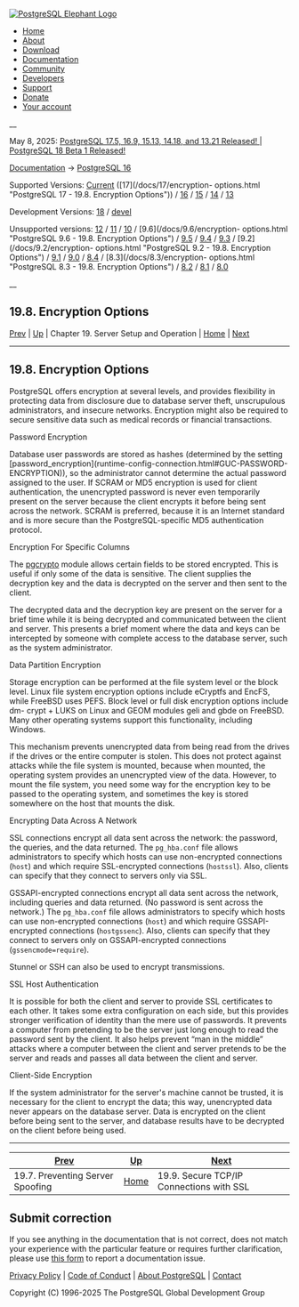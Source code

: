 [ ![PostgreSQL Elephant Logo](/media/img/about/press/elephant.png) ](/)

  * [Home](/ "Home")
  * [About](/about/ "About")
  * [Download](/download/ "Download")
  * [Documentation](/docs/ "Documentation")
  * [Community](/community/ "Community")
  * [Developers](/developer/ "Developers")
  * [Support](/support/ "Support")
  * [Donate](/about/donate/ "Donate")
  * [Your account](/account/ "Your account")

__

May 8, 2025: [ PostgreSQL 17.5, 16.9, 15.13, 14.18, and 13.21 Released! ](/about/news/postgresql-175-169-1513-1418-and-1321-released-3072/) | [ PostgreSQL 18 Beta 1 Released! ](/about/news/postgresql-18-beta-1-released-3070/)

[Documentation](/docs/ "Documentation") -> [PostgreSQL
16](/docs/16/index.html)

Supported Versions: [Current](/docs/current/encryption-options.html
"PostgreSQL 17 - 19.8. Encryption Options") ([17](/docs/17/encryption-
options.html "PostgreSQL 17 - 19.8. Encryption Options")) /
[16](/docs/16/encryption-options.html "PostgreSQL 16 - 19.8. Encryption
Options") / [15](/docs/15/encryption-options.html "PostgreSQL 15 -
19.8. Encryption Options") / [14](/docs/14/encryption-options.html "PostgreSQL
14 - 19.8. Encryption Options") / [13](/docs/13/encryption-options.html
"PostgreSQL 13 - 19.8. Encryption Options")

Development Versions: [18](/docs/18/encryption-options.html "PostgreSQL 18 -
19.8. Encryption Options") / [devel](/docs/devel/encryption-options.html
"PostgreSQL devel - 19.8. Encryption Options")

Unsupported versions: [12](/docs/12/encryption-options.html "PostgreSQL 12 -
19.8. Encryption Options") / [11](/docs/11/encryption-options.html "PostgreSQL
11 - 19.8. Encryption Options") / [10](/docs/10/encryption-options.html
"PostgreSQL 10 - 19.8. Encryption Options") / [9.6](/docs/9.6/encryption-
options.html "PostgreSQL 9.6 - 19.8. Encryption Options") /
[9.5](/docs/9.5/encryption-options.html "PostgreSQL 9.5 - 19.8. Encryption
Options") / [9.4](/docs/9.4/encryption-options.html "PostgreSQL 9.4 -
19.8. Encryption Options") / [9.3](/docs/9.3/encryption-options.html
"PostgreSQL 9.3 - 19.8. Encryption Options") / [9.2](/docs/9.2/encryption-
options.html "PostgreSQL 9.2 - 19.8. Encryption Options") /
[9.1](/docs/9.1/encryption-options.html "PostgreSQL 9.1 - 19.8. Encryption
Options") / [9.0](/docs/9.0/encryption-options.html "PostgreSQL 9.0 -
19.8. Encryption Options") / [8.4](/docs/8.4/encryption-options.html
"PostgreSQL 8.4 - 19.8. Encryption Options") / [8.3](/docs/8.3/encryption-
options.html "PostgreSQL 8.3 - 19.8. Encryption Options") /
[8.2](/docs/8.2/encryption-options.html "PostgreSQL 8.2 - 19.8. Encryption
Options") / [8.1](/docs/8.1/encryption-options.html "PostgreSQL 8.1 -
19.8. Encryption Options") / [8.0](/docs/8.0/encryption-options.html
"PostgreSQL 8.0 - 19.8. Encryption Options")

__

19.8. Encryption Options  
---  
[Prev](preventing-server-spoofing.html "19.7. Preventing Server Spoofing")  | [Up](runtime.html "Chapter 19. Server Setup and Operation") | Chapter 19. Server Setup and Operation | [Home](index.html "PostgreSQL 16.9 Documentation") |  [Next](ssl-tcp.html "19.9. Secure TCP/IP Connections with SSL")  
  
* * *

## 19.8. Encryption Options #

PostgreSQL offers encryption at several levels, and provides flexibility in
protecting data from disclosure due to database server theft, unscrupulous
administrators, and insecure networks. Encryption might also be required to
secure sensitive data such as medical records or financial transactions.

Password Encryption

    

Database user passwords are stored as hashes (determined by the setting
[password_encryption](runtime-config-connection.html#GUC-PASSWORD-
ENCRYPTION)), so the administrator cannot determine the actual password
assigned to the user. If SCRAM or MD5 encryption is used for client
authentication, the unencrypted password is never even temporarily present on
the server because the client encrypts it before being sent across the
network. SCRAM is preferred, because it is an Internet standard and is more
secure than the PostgreSQL-specific MD5 authentication protocol.

Encryption For Specific Columns

    

The [pgcrypto](pgcrypto.html "F.28. pgcrypto — cryptographic functions")
module allows certain fields to be stored encrypted. This is useful if only
some of the data is sensitive. The client supplies the decryption key and the
data is decrypted on the server and then sent to the client.

The decrypted data and the decryption key are present on the server for a
brief time while it is being decrypted and communicated between the client and
server. This presents a brief moment where the data and keys can be
intercepted by someone with complete access to the database server, such as
the system administrator.

Data Partition Encryption

    

Storage encryption can be performed at the file system level or the block
level. Linux file system encryption options include eCryptfs and EncFS, while
FreeBSD uses PEFS. Block level or full disk encryption options include dm-
crypt + LUKS on Linux and GEOM modules geli and gbde on FreeBSD. Many other
operating systems support this functionality, including Windows.

This mechanism prevents unencrypted data from being read from the drives if
the drives or the entire computer is stolen. This does not protect against
attacks while the file system is mounted, because when mounted, the operating
system provides an unencrypted view of the data. However, to mount the file
system, you need some way for the encryption key to be passed to the operating
system, and sometimes the key is stored somewhere on the host that mounts the
disk.

Encrypting Data Across A Network

    

SSL connections encrypt all data sent across the network: the password, the
queries, and the data returned. The `pg_hba.conf` file allows administrators
to specify which hosts can use non-encrypted connections (`host`) and which
require SSL-encrypted connections (`hostssl`). Also, clients can specify that
they connect to servers only via SSL.

GSSAPI-encrypted connections encrypt all data sent across the network,
including queries and data returned. (No password is sent across the network.)
The `pg_hba.conf` file allows administrators to specify which hosts can use
non-encrypted connections (`host`) and which require GSSAPI-encrypted
connections (`hostgssenc`). Also, clients can specify that they connect to
servers only on GSSAPI-encrypted connections (`gssencmode=require`).

Stunnel or SSH can also be used to encrypt transmissions.

SSL Host Authentication

    

It is possible for both the client and server to provide SSL certificates to
each other. It takes some extra configuration on each side, but this provides
stronger verification of identity than the mere use of passwords. It prevents
a computer from pretending to be the server just long enough to read the
password sent by the client. It also helps prevent “man in the middle” attacks
where a computer between the client and server pretends to be the server and
reads and passes all data between the client and server.

Client-Side Encryption

    

If the system administrator for the server's machine cannot be trusted, it is
necessary for the client to encrypt the data; this way, unencrypted data never
appears on the database server. Data is encrypted on the client before being
sent to the server, and database results have to be decrypted on the client
before being used.

* * *

[Prev](preventing-server-spoofing.html "19.7. Preventing Server Spoofing")  | [Up](runtime.html "Chapter 19. Server Setup and Operation") |  [Next](ssl-tcp.html "19.9. Secure TCP/IP Connections with SSL")  
---|---|---  
19.7. Preventing Server Spoofing  | [Home](index.html "PostgreSQL 16.9 Documentation") |  19.9. Secure TCP/IP Connections with SSL  
  
## Submit correction

If you see anything in the documentation that is not correct, does not match
your experience with the particular feature or requires further clarification,
please use [this form](/account/comments/new/16/encryption-options.html/) to
report a documentation issue.

[Privacy Policy](/about/privacypolicy) | [Code of Conduct](/about/policies/coc/) | [About PostgreSQL](/about/) | [Contact](/about/contact/)  

Copyright (C) 1996-2025 The PostgreSQL Global Development Group

